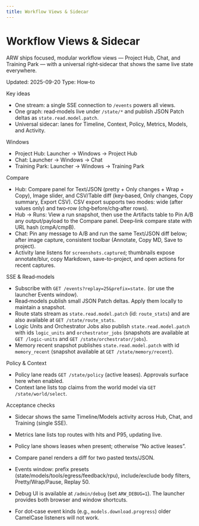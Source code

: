 ```yaml
---
title: Workflow Views & Sidecar
---
```


# Workflow Views & Sidecar

ARW ships focused, modular workflow views — Project Hub, Chat, and Training Park — with a universal right‑sidecar that shows the same live state everywhere.

Updated: 2025-09-20
Type: How‑to

Key ideas
- One stream: a single SSE connection to `/events` powers all views.
- One graph: read‑models live under `/state/*` and publish JSON Patch deltas as `state.read.model.patch`.
- Universal sidecar: lanes for Timeline, Context, Policy, Metrics, Models, and Activity.

Windows
- Project Hub: Launcher → Windows → Project Hub
- Chat: Launcher → Windows → Chat
- Training Park: Launcher → Windows → Training Park

Compare
- Hub: Compare panel for Text/JSON (pretty + Only changes + Wrap + Copy), Image slider, and CSV/Table diff (key‑based, Only changes, Copy summary, Export CSV). CSV export supports two modes: wide (after values only) and two‑row (chg‑before/chg‑after rows).
- Hub → Runs: View a run snapshot, then use the Artifacts table to Pin A/B any output/payload to the Compare panel. Deep‑link compare state with URL hash (cmpA/cmpB).
- Chat: Pin any message to A/B and run the same Text/JSON diff below; after image capture, consistent toolbar (Annotate, Copy MD, Save to project).
- Activity lane listens for `screenshots.captured`; thumbnails expose annotate/blur, copy Markdown, save-to-project, and open actions for recent captures.

SSE & Read‑models
- Subscribe with `GET /events?replay=25&prefix=state.` (or use the launcher Events window).
- Read‑models publish small JSON Patch deltas. Apply them locally to maintain a snapshot.
- Route stats stream as `state.read.model.patch` (id: `route_stats`) and are also available at `GET /state/route_stats`.
- Logic Units and Orchestrator Jobs also publish `state.read.model.patch` with ids `logic_units` and `orchestrator_jobs` (snapshots are available at `GET /logic-units` and `GET /state/orchestrator/jobs`).
 - Memory recent snapshot publishes `state.read.model.patch` with id `memory_recent` (snapshot available at `GET /state/memory/recent`).

Policy & Context
- Policy lane reads `GET /state/policy` (active leases). Approvals surface here when enabled.
- Context lane lists top claims from the world model via `GET /state/world/select`.

Acceptance checks
- Sidecar shows the same Timeline/Models activity across Hub, Chat, and Training (single SSE).
- Metrics lane lists top routes with hits and P95, updating live.
- Policy lane shows leases when present; otherwise “No active leases”.
- Compare panel renders a diff for two pasted texts/JSON.

- Events window: prefix presets (state/models/tools/egress/feedback/rpu), include/exclude body filters, Pretty/Wrap/Pause, Replay 50.
- Debug UI is available at `/admin/debug` (set `ARW_DEBUG=1`). The launcher provides both browser and window shortcuts.
- For dot‑case event kinds (e.g., `models.download.progress`) older CamelCase listeners will not work.
